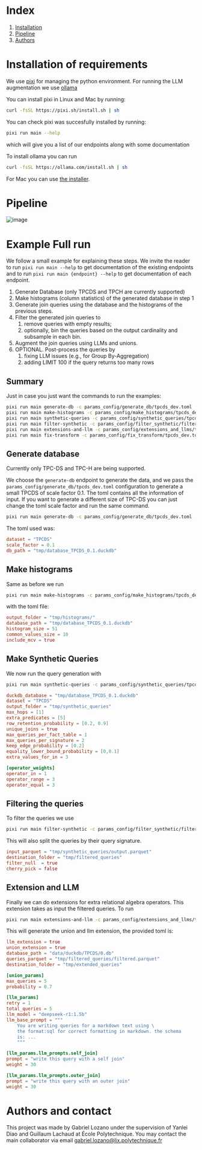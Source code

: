 # Index
1. [Installation](#installation-of-requirements)
1. [Pipeline](#pipeline)
1. [Authors](#authors-and-contact)


# Installation of requirements

We use [pixi](https://pixi.sh/latest/) for managing the python environment.
For running the LLM augmentation we use [ollama](https://ollama.com/)

You can install pixi in Linux and Mac by running:

```bash
curl -fsSL https://pixi.sh/install.sh | sh
```

You can check pixi was succesfully installed by running:

```bash
pixi run main --help
```

which will give you a list of our endpoints along with some documentation


To install ollama you can run 

```bash
curl -fsSL https://ollama.com/install.sh | sh
```

For Mac you can use [the installer](https://ollama.com/download/mac).

# Pipeline
![image](https://matematikoi.github.io/org/images/pipeline_query_generation.png)

# Example Full run


We follow a small example for explaining these steps. We invite the reader
to run `pixi run main --help` to get documentation of the existing endpoints
and to run `pixi run main {endpoint} --help` to get documentation of each
endpoint.
1. Generate Database (only TPCDS and TPCH are currently supported)
1. Make histograms (column statistics) of the generated database in step 1
1. Generate join queries using the database and the histograms of the previous steps.
1. Filter the generated join queries to  
	1. remove queries with empty results;
	1. optionally, bin the queries based on the output cardinality and subsample in each bin.  
1. Augment the join queries using LLMs and unions.
1. OPTIONAL. Post-process the queries by 
	1. fixing LLM issues (e.g., for Group By-Aggregation)
	1. adding LIMIT 100 if the query returns too many rows 

## Summary
Just in case you just want the commands to run the examples:

```bash
pixi run main generate-db -c params_config/generate_db/tpcds_dev.toml
pixi run main make-histograms -c params_config/make_histograms/tpcds_dev.toml
pixi run main synthetic-queries -c params_config/synthetic_queries/tpcds_dev.toml
pixi run main filter-synthetic -c params_config/filter_synthetic/filter_tpcds_dev.toml
pixi run main extensions-and-llm -c params_config/extensions_and_llms/tpcds_dev.toml
pixi run main fix-transform -c params_config/fix_transform/tpcds_dev.toml
```

## **Generate database**

Currently only TPC-DS and TPC-H are being supported.

We choose the `generate-db` endpoint to generate the data, and we pass
the `params_config/generate_db/tpcds_dev.toml` configuration to
generate a small TPCDS of scale factor 0.1. The toml contains all the 
information of input. If you want to generate a different size of TPC-DS
you can just change the toml scale factor and run the same command.

```bash
pixi run main generate-db -c params_config/generate_db/tpcds_dev.toml
```
The toml used was:

```toml
dataset = "TPCDS"
scale_factor = 0.1
db_path = "tmp/database_TPCDS_0.1.duckdb"
```

## **Make histograms**

Same as before we run
```bash
pixi run main make-histograms -c params_config/make_histograms/tpcds_dev.toml
```

with the toml file:

```toml
output_folder = "tmp/histograms/"
database_path = "tmp/database_TPCDS_0.1.duckdb"
histogram_size = 51
common_values_size = 10
include_mcv = true
```

## **Make Synthetic Queries**

We now run the query generation with 
```bash
pixi run main synthetic-queries -c params_config/synthetic_queries/tpcds_dev.toml
```

```toml
duckdb_database = "tmp/database_TPCDS_0.1.duckdb"
dataset = "TPCDS"
output_folder = "tmp/synthetic_queries"
max_hops = [1]
extra_predicates = [5]
row_retention_probability = [0.2, 0.9]
unique_joins = true
max_queries_per_fact_table = 1
max_queries_per_signature = 2
keep_edge_probability = [0.2]
equality_lower_bound_probability = [0,0.1]
extra_values_for_in = 3

[operator_weights]
operator_in = 1
operator_range = 3
operator_equal = 3
```

## **Filtering the queries**

To filter the queries we use 
```bash
pixi run main filter-synthetic -c params_config/filter_synthetic/filter_tpcds_dev.toml
```
This will also split the queries by their query signature.

```toml
input_parquet = "tmp/synthetic_queries/output.parquet"
destination_folder = "tmp/filtered_queries"
filter_null  = true
cherry_pick = false
```


## **Extension and LLM**

Finally we can do extensions for extra relational algebra operators.
This extension takes as input the filtered queries. To run 

```bash
pixi run main extensions-and-llm -c params_config/extensions_and_llms/tpcds_dev.toml
```
This will generate the union and llm extension, the provided toml is:

```toml
llm_extension = true
union_extension = true
database_path = "data/duckdb/TPCDS/0.db"
queries_parquet = "tmp/filtered_queries/filtered.parquet"
destination_folder = "tmp/extended_queries"

[union_params]
max_queries = 5
probability = 0.7

[llm_params]
retry = 1
total_queries = 5
llm_model = "deepseek-r1:1.5b"
llm_base_prompt = """
    You are writing queries for a markdown text using \
    the format:sql for correct formatting in markdown. the schema
    is: ...
    """

[llm_params.llm_prompts.self_join]
prompt = "write this query with a self join"
weight = 30

[llm_params.llm_prompts.outer_join]
prompt = "write this query with an outer join"
weight = 30
```
# Authors and contact
This project was made by Gabriel Lozano under the supervision of Yanlei Diao
and Guillaum Lachaud at École Polytechnique.
You may contact the main collaborator via email 
[gabriel.lozano@lix.polytechnique.fr](mailto:gabriel.lozano@lix.polytechnique.fr)


